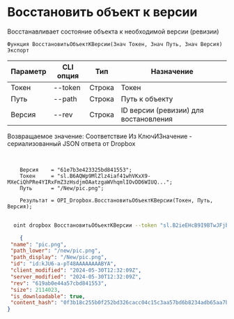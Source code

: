 ﻿---
sidebar_position: 14
---

# Восстановить объект к версии
 Восстанавливает состояние объекта к необходимой версии (ревизии)



`Функция ВосстановитьОбъектКВерсии(Знач Токен, Знач Путь, Знач Версия) Экспорт`

  | Параметр | CLI опция | Тип | Назначение |
  |-|-|-|-|
  | Токен | --token | Строка | Токен |
  | Путь | --path | Строка | Путь к объекту |
  | Версия | --rev | Строка | ID версии (ревизии) для востановления |

  
  Возвращаемое значение:   Соответствие Из КлючИЗначение - сериализованный JSON ответа от Dropbox

<br/>




```bsl title="Пример кода"
    Версия    = "61e7b3e423325bd841553";
    Токен     = "sl.B6AQWp9MlZlz4iaf41whVKxX9-MXeCiQhPRe4YIRxFmZ3zHsdjmOAatzgaWVhqmlIOvDD6WIUQ...";
    Путь      = "/New/pic.png";

    Результат = OPI_Dropbox.ВосстановитьОбъектКВерсии(Токен, Путь, Версия);
```



```sh title="Пример команды CLI"
    
  oint dropbox ВосстановитьОбъектКВерсии --token "sl.B2ieEHcB9I9BTwJFjbf_MQtoZMKjGYgkpBqzQkvBfuSz41Qpy5r3d7a4ax22I5ILWhd9KLbN5L..." --path %path% --rev "61a0b76320a6fbd841553"

```

```json title="Результат"
    {
 "name": "pic.png",
 "path_lower": "/new/pic.png",
 "path_display": "/New/pic.png",
 "id": "id:kJU6-a-pT48AAAAAAAABYA",
 "client_modified": "2024-05-30T12:32:09Z",
 "server_modified": "2024-05-30T12:32:09Z",
 "rev": "619ab0e44a57cbd841553",
 "size": 2114023,
 "is_downloadable": true,
 "content_hash": "0f3b18c255b0f252bd326cacc04c15c3aa57bd6b8234adb65aa7bb2987a65492"
}

```
